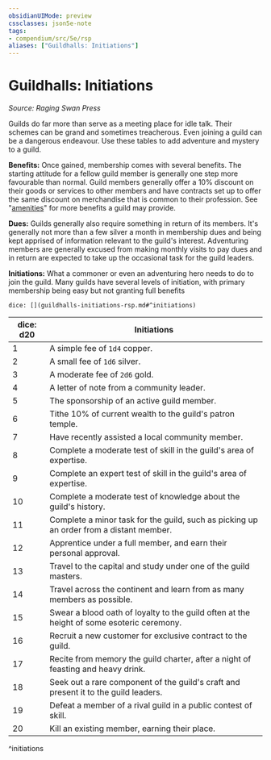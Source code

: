 ```yaml
---
obsidianUIMode: preview
cssclasses: json5e-note
tags:
- compendium/src/5e/rsp
aliases: ["Guildhalls: Initiations"]
---
```

# Guildhalls: Initiations
*Source: Raging Swan Press* 

Guilds do far more than serve as a meeting place for idle talk. Their schemes can be grand and sometimes treacherous. Even joining a guild can be a dangerous endeavour. Use these tables to add adventure and mystery to a guild.

**Benefits:** Once gained, membership comes with several benefits. The starting attitude for a fellow guild member is generally one step more favourable than normal. Guild members generally offer a 10% discount on their goods or services to other members and have contracts set up to offer the same discount on merchandise that is common to their profession. See "[amenities](2-Mechanics/CLI/tables/guildhalls-amenities-rsp.md)" for more benefits a guild may provide. 

**Dues:** Guilds generally also require something in return of its members. It's generally not more than a few silver a month in membership dues and being kept apprised of information relevant to the guild's interest. Adventuring members are generally excused from making monthly visits to pay dues and in return are expected to take up the occasional task for the guild leaders. 

**Initiations:** What a commoner or even an adventuring hero needs to do to join the guild. Many guilds have several levels of initiation, with primary membership being easy but not granting full benefits 

`dice: [](guildhalls-initiations-rsp.md#^initiations)`

| dice: d20 | Initiations |
|-----------|-------------|
| 1 | A simple fee of `1d4` copper.  |
| 2 | A small fee of `1d6` silver.  |
| 3 | A moderate fee of `2d6` gold.  |
| 4 | A letter of note from a community leader. |
| 5 | The sponsorship of an active guild member.  |
| 6 | Tithe 10% of current wealth to the guild's patron temple.  |
| 7 | Have recently assisted a local community member. |
| 8 | Complete a moderate test of skill in the guild's area of expertise.  |
| 9 | Complete an expert test of skill in the guild's area of expertise.  |
| 10 | Complete a moderate test of knowledge about the guild's history.  |
| 11 | Complete a minor task for the guild, such as picking up an order from a distant member.  |
| 12 | Apprentice under a full member, and earn their personal approval.  |
| 13 | Travel to the capital and study under one of the guild masters.  |
| 14 | Travel across the continent and learn from as many members as possible.  |
| 15 | Swear a blood oath of loyalty to the guild often at the height of some esoteric ceremony.  |
| 16 | Recruit a new customer for exclusive contract to the guild.  |
| 17 | Recite from memory the guild charter, after a night of feasting and heavy drink.  |
| 18 | Seek out a rare component of the guild's craft and present it to the guild leaders.  |
| 19 | Defeat a member of a rival guild in a public contest of skill. |
| 20 | Kill an existing member, earning their place. |
^initiations